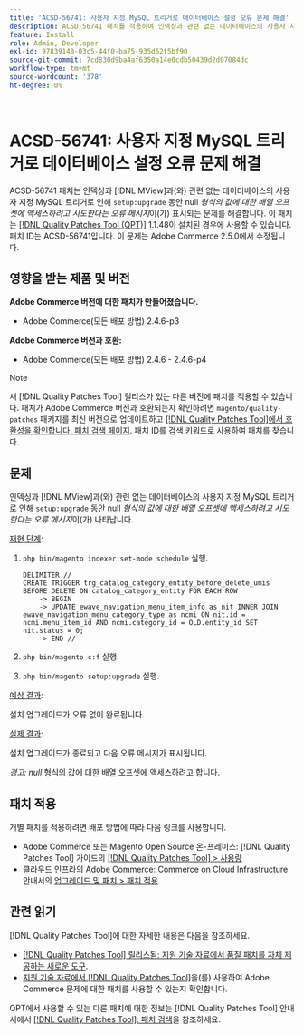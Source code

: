 ```yaml
---
title: 'ACSD-56741: 사용자 지정 MySQL 트리거로 데이터베이스 설정 오류 문제 해결'
description: ACSD-56741 패치를 적용하여 인덱싱과 관련 없는 데이터베이스의 사용자 지정 MySQL 트리거 및  [!DNL MView] (으)로 인해 'setup:upgrade' 동안 null* 유형의 값에 대한 배열 오프셋에 액세스하려고 함*이라는 오류 메시지가 표시되는 Adobe Commerce 문제를 수정하십시오.
feature: Install
role: Admin, Developer
exl-id: 97839140-03c5-44f0-ba75-935d62f5bf90
source-git-commit: 7cd830d9ba4af6350a14e0cdb50439d2d07084dc
workflow-type: tm+mt
source-wordcount: '378'
ht-degree: 0%

---
```


# ACSD-56741: 사용자 지정 MySQL 트리거로 데이터베이스 설정 오류 문제 해결

ACSD-56741 패치는 인덱싱과 [!DNL MView]과(와) 관련 없는 데이터베이스의 사용자 지정 MySQL 트리거로 인해 `setup:upgrade` 동안 null *형식의 값에 대한 배열 오프셋에 액세스하려고 시도한다는 오류 메시지*&#x200B;이(가) 표시되는 문제를 해결합니다. 이 패치는 [[!DNL Quality Patches Tool (QPT)]](/help/announcements/adobe-commerce-announcements/magento-quality-patches-released-new-tool-to-self-serve-quality-patches.md) 1.1.48이 설치된 경우에 사용할 수 있습니다. 패치 ID는 ACSD-56741입니다. 이 문제는 Adobe Commerce 2.5.0에서 수정됩니다.

## 영향을 받는 제품 및 버전

**Adobe Commerce 버전에 대한 패치가 만들어졌습니다.**

* Adobe Commerce(모든 배포 방법) 2.4.6-p3

**Adobe Commerce 버전과 호환:**

* Adobe Commerce(모든 배포 방법) 2.4.6 - 2.4.6-p4

>[!NOTE]
>
>새 [!DNL Quality Patches Tool] 릴리스가 있는 다른 버전에 패치를 적용할 수 있습니다. 패치가 Adobe Commerce 버전과 호환되는지 확인하려면 `magento/quality-patches` 패키지를 최신 버전으로 업데이트하고 [[!DNL Quality Patches Tool]에서 호환성을 확인합니다. 패치 검색 페이지](https://experienceleague.adobe.com/tools/commerce-quality-patches/index.html). 패치 ID를 검색 키워드로 사용하여 패치를 찾습니다.

## 문제

인덱싱과 [!DNL MView]과(와) 관련 없는 데이터베이스의 사용자 지정 MySQL 트리거로 인해 `setup:upgrade` 동안 null *형식의 값에 대한 배열 오프셋에 액세스하려고 시도한다는 오류 메시지*&#x200B;이(가) 나타납니다.

<u>재현 단계</u>:

1. `php bin/magento indexer:set-mode schedule` 실행.

   ```
   DELIMITER //
   CREATE TRIGGER trg_catalog_category_entity_before_delete_umis BEFORE DELETE ON catalog_category_entity FOR EACH ROW
       -> BEGIN
       -> UPDATE ewave_navigation_menu_item_info as nit INNER JOIN ewave_navigation_menu_category_type as ncmi ON nit.id = ncmi.menu_item_id AND ncmi.category_id = OLD.entity_id SET nit.status = 0;
       -> END //
   ```

1. `php bin/magento c:f` 실행.
1. `php bin/magento setup:upgrade` 실행.

<u>예상 결과</u>:

설치 업그레이드가 오류 없이 완료됩니다.

<u>실제 결과</u>:

설치 업그레이드가 종료되고 다음 오류 메시지가 표시됩니다.

*경고: null* 형식의 값에 대한 배열 오프셋에 액세스하려고 합니다.

## 패치 적용

개별 패치를 적용하려면 배포 방법에 따라 다음 링크를 사용합니다.

* Adobe Commerce 또는 Magento Open Source 온-프레미스: [!DNL Quality Patches Tool] 가이드의 [[!DNL Quality Patches Tool] > 사용량](https://experienceleague.adobe.com/docs/commerce-operations/tools/quality-patches-tool/usage.html)
* 클라우드 인프라의 Adobe Commerce: Commerce on Cloud Infrastructure 안내서의 [업그레이드 및 패치 > 패치 적용](https://experienceleague.adobe.com/docs/commerce-cloud-service/user-guide/develop/upgrade/apply-patches.html).

## 관련 읽기

[!DNL Quality Patches Tool]에 대한 자세한 내용은 다음을 참조하세요.

* [[!DNL Quality Patches Tool] 릴리스됨: 지원 기술 자료에서 품질 패치를 자체 제공하는 새로운 도구](/help/announcements/adobe-commerce-announcements/magento-quality-patches-released-new-tool-to-self-serve-quality-patches.md).
* [지원 기술 자료에서  [!DNL Quality Patches Tool]](/help/support-tools/patches-available-in-qpt-tool/check-patch-for-magento-issue-with-magento-quality-patches.md)을(를) 사용하여 Adobe Commerce 문제에 대한 패치를 사용할 수 있는지 확인합니다.

QPT에서 사용할 수 있는 다른 패치에 대한 정보는 [!DNL Quality Patches Tool] 안내서에서 [[!DNL Quality Patches Tool]: 패치 검색](https://experienceleague.adobe.com/tools/commerce-quality-patches/index.html)을 참조하세요.
